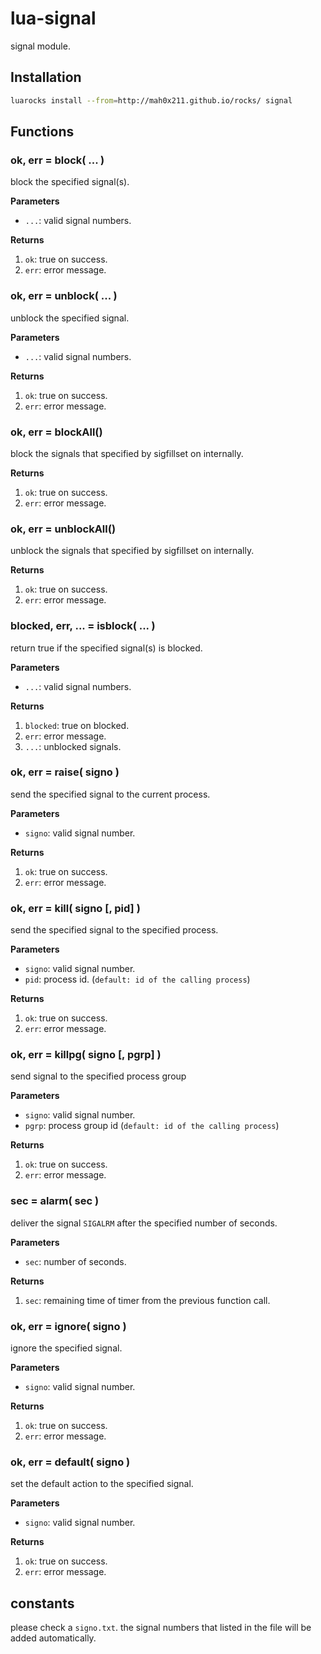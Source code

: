 # lua-signal

signal module.

## Installation

```sh
luarocks install --from=http://mah0x211.github.io/rocks/ signal
```


## Functions

### ok, err = block( ... ) 

block the specified signal(s).

**Parameters**

- `...`: valid signal numbers.

**Returns**

1. `ok`: true on success.
2. `err`: error message.


### ok, err = unblock( ... )

unblock the specified signal.

**Parameters**

- `...`: valid signal numbers.

**Returns**

1. `ok`: true on success.
2. `err`: error message.


### ok, err = blockAll()

block the signals that specified by sigfillset on internally.

**Returns**

1. `ok`: true on success.
2. `err`: error message.


### ok, err = unblockAll()

unblock the signals that specified by sigfillset on internally.

**Returns**

1. `ok`: true on success.
2. `err`: error message.


### blocked, err, ... = isblock( ... )

return true if the specified signal(s) is blocked.

**Parameters**

- `...`: valid signal numbers.

**Returns**

1. `blocked`: true on blocked.
2. `err`: error message.
3. `...`: unblocked signals.


### ok, err = raise( signo )

send the specified signal to the current process.

**Parameters**

- `signo`: valid signal number.

**Returns**

1. `ok`: true on success.
2. `err`: error message.


### ok, err = kill( signo [, pid] )

send the specified signal to the specified process.

**Parameters**

- `signo`: valid signal number.
- `pid`: process id. (`default: id of the calling process`)

**Returns**

1. `ok`: true on success.
2. `err`: error message.


### ok, err = killpg( signo [, pgrp] )

send signal to the specified process group

**Parameters**

- `signo`: valid signal number.
- `pgrp`: process group id (`default: id of the calling process`)

**Returns**

1. `ok`: true on success.
2. `err`: error message.


### sec = alarm( sec )

deliver the signal `SIGALRM` after the specified number of seconds.

**Parameters**

- `sec`: number of seconds.

**Returns**

1. `sec`: remaining time of timer from the previous function call.


### ok, err = ignore( signo )

ignore the specified signal.

**Parameters**

- `signo`: valid signal number.

**Returns**

1. `ok`: true on success.
2. `err`: error message.


### ok, err = default( signo )

set the default action to the specified signal.

**Parameters**

- `signo`: valid signal number.

**Returns**

1. `ok`: true on success.
2. `err`: error message.


## constants

please check a `signo.txt`.
the signal numbers that listed in the file will be added automatically.
